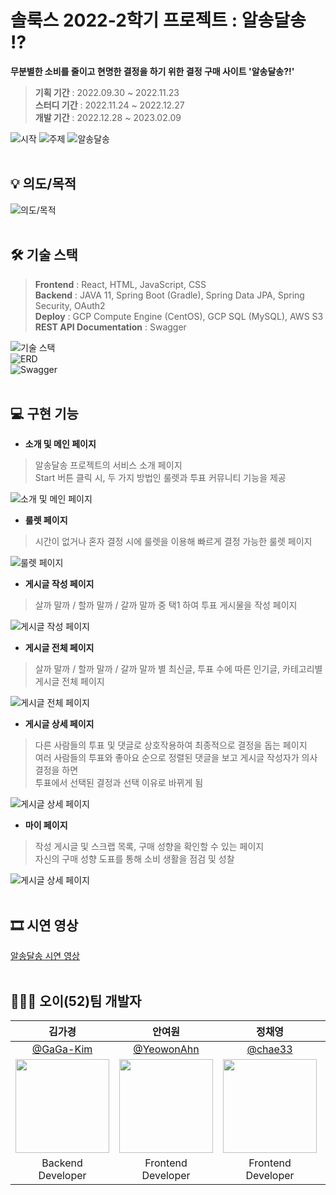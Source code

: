 # 솔룩스 2022-2학기 프로젝트 : 알송달송 ⁉
**무분별한 소비를 줄이고 현명한 결정을 하기 위한 결정 구매 사이트 '알송달송?!'**<br/>
> **기획 기간** : 2022.09.30 ~ 2022.11.23<br/>
> **스터디 기간** : 2022.11.24 ~ 2022.12.27<br/>
> **개발 기간** : 2022.12.28 ~ 2023.02.09<br/>

![시작](https://user-images.githubusercontent.com/87821678/217711585-050390e5-a7a0-4c66-8a05-827bc217f011.png)
![주제](https://user-images.githubusercontent.com/87821678/217711599-5b048a32-6be9-4e4e-aa58-639846a125ce.png)
![알송달송](https://user-images.githubusercontent.com/87821678/217711605-b8e94b5e-e7e8-47fa-a6a1-9fd72aa164dd.png)
<br/><br/>

## 💡 의도/목적
![의도/목적](https://user-images.githubusercontent.com/87821678/217711751-c97aee0a-7125-449c-954a-90d4eaa93d5c.png)
<br/><br/>

## 🛠 기술 스택
> **Frontend** : React, HTML, JavaScript, CSS<br/>
> **Backend** : JAVA 11, Spring Boot (Gradle), Spring Data JPA, Spring Security, OAuth2<br/>
> **Deploy** : GCP Compute Engine (CentOS), GCP SQL (MySQL), AWS S3<br/>
> **REST API Documentation** : Swagger<br/>

![기술 스택](https://user-images.githubusercontent.com/87821678/217711761-2a003935-f0a3-4ce9-93a3-939addea4b21.png)<br/>
![ERD](https://user-images.githubusercontent.com/87821678/217704470-dcae1880-a896-4348-9ae2-0bf85aff4b19.PNG)<br/>
![Swagger](https://user-images.githubusercontent.com/87821678/217704489-44325584-cfc6-4bab-a469-67aa99e28c42.PNG)
<br/><br/>

## 💻 구현 기능
- **소개 및 메인 페이지**<br/>
> 알송달송 프로젝트의 서비스 소개 페이지<br/>Start 버튼 클릭 시, 두 가지 방법인 룰렛과 투표 커뮤니티 기능을 제공<br/>

![소개 및 메인 페이지](https://user-images.githubusercontent.com/87821678/217712342-0cc8fcd0-be0c-4185-b8ee-d32bcbbf1fb4.png)

- **룰렛 페이지**<br/>
> 시간이 없거나 혼자 결정 시에 룰렛을 이용해 빠르게 결정 가능한 룰렛 페이지<br/>

![룰렛 페이지](https://user-images.githubusercontent.com/87821678/217712347-8c77b425-e05d-47a9-950b-99f1f004ae73.png)

- **게시글 작성 페이지**<br/>
> 살까 말까 / 할까 말까 / 갈까 말까 중 택1 하여 투표 게시물을 작성 페이지<br/>

![게시글 작성 페이지](https://user-images.githubusercontent.com/87821678/217712352-4f384231-f998-4e16-9967-6b109ace5e90.png)

- **게시글 전체 페이지**<br/>
> 살까 말까 / 할까 말까 / 갈까 말까 별 최신글, 투표 수에 따른 인기글, 카테고리별 게시글 전체 페이지<br/>

![게시글 전체 페이지](https://user-images.githubusercontent.com/87821678/217713595-01a682b6-70a2-4932-81e0-2a56b5039a3e.png)

- **게시글 상세 페이지**<br/>
> 다른 사람들의 투표 및 댓글로 상호작용하여 최종적으로 결정을 돕는 페이지<br/>여러 사람들의 투표와 좋아요 순으로 정렬된 댓글을 보고 게시글 작성자가 의사 결정을 하면<br/>투표에서 선택된 결정과 선택 이유로 바뀌게 됨<br/>

![게시글 상세 페이지](https://user-images.githubusercontent.com/87821678/217713871-7b7df098-04dd-4453-9855-4799839854e7.png)

- **마이 페이지**<br/>
> 작성 게시글 및 스크랩 목록, 구매 성향을 확인할 수 있는 페이지<br/>자신의 구매 성향 도표를 통해 소비 생활을 점검 및 성찰<br/>

![게시글 상세 페이지](https://user-images.githubusercontent.com/87821678/217713657-73ab4a67-c1ef-491a-9611-4ede955c4e76.png)
<br/><br/>

## 🎞 시연 영상
[알송달송 시연 영상](https://www.youtube.com/watch?v=WJC_q002Se4)
<br/><br/>

## 👩🏻‍💻 오이(52)팀 개발자 
| 김가경 | 안여원 | 정채영 | 유서현 | 배지윤 |
| :-: | :-: | :-: | :-: | :-: |
| [@GaGa-Kim](https://github.com/GaGa-Kim) | [@YeowonAhn](https://github.com/YeowonAhn) | [@chae33](https://github.com/chae33) | [@yush0831](https://github.com/yush0831) | [@Jiyoongrace](https://github.com/Jiyoongrace) |
|<img src="https://github.com/GaGa-Kim.png" style="width:150px; height:150px;">|<img src="https://github.com/YeowonAhn.png" style="width:150px; height:150px;">|<img src="https://github.com/chae33.png" style="width:150px; height:150px;">|<img src="https://github.com/yush0831.png" style="width:150px; height:150px;">|<img src="https://github.com/Jiyoongrace.png" style="width:150px; height:150px;">|
| Backend<br/>Developer | Frontend<br/>Developer | Frontend<br/>Developer | Frontend<br/>Developer | Frontend<br/>Developer |
